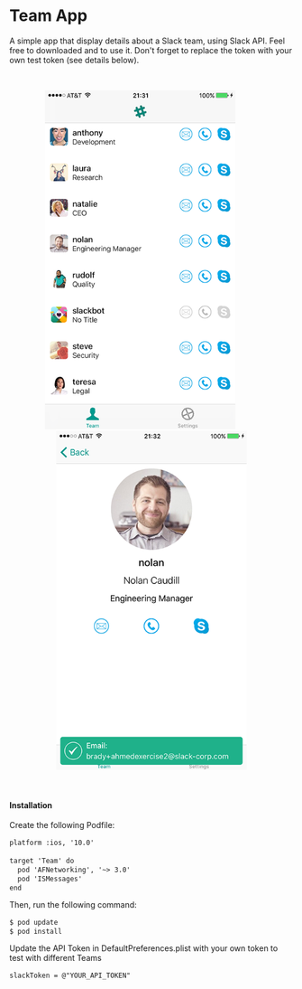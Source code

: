 # Team App

A simple app that display details about a Slack team, using Slack API. Feel free to downloaded and to use it. Don't forget to replace the token with your own test token (see details below).

<br><p align="center">
<img width="338" height="600" src="Images/ScreenShot_Team.PNG.png?raw=true">
&nbsp; &nbsp; &nbsp; &nbsp; &nbsp; 
<img width="338" height="600" src="Images/ScreenShot_Member.png?raw=true">
</p><br>

<h4>Installation</h4>

Create the following Podfile:

```
platform :ios, '10.0'

target 'Team' do
  pod 'AFNetworking', '~> 3.0'
  pod 'ISMessages'
end
```

Then, run the following command:

```
$ pod update
$ pod install
```

Update the API Token in DefaultPreferences.plist with your own token to test with different Teams

```
slackToken = @"YOUR_API_TOKEN"
```
